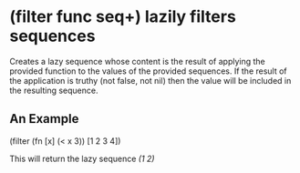 # (filter func seq+) lazily filters sequences
Creates a lazy sequence whose content is the result of applying the provided function to the values of the provided sequences. If the result of the application is truthy (not false, not nil) then the value will be included in the resulting sequence.

## An Example

  (filter (fn [x] (< x 3)) [1 2 3 4])

This will return the lazy sequence _(1 2)_

